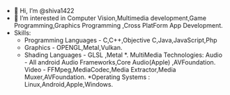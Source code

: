 - 👋 Hi, I’m @shiva1422
- 👀 I’m interested in Computer Vision,Multimedia development,Game Programming,Graphics Programming ,Cross PlatForm App Development.
- Skills:
  * Programming Languages - C,C++,Objective C,Java,JavaScript,Php
  *  Graphics - OPENGL,Metal,Vulkan.
  *  Shading Languages - GLSL ,Metal
  *. MultiMedia Technologies: 
     Audio - All android Audio Frameworks,Core Audio(Apple) ,AVFoundation.
     Video - FFMpeg,MediaCodec,Media Extractor,Media Muxer,AVFoundation.
  *Operating Systems : Linux,Android,Apple,Windows.

     

<!---
shiva1422/shiva1422 is a ✨ special ✨ repository because its `README.md` (this file) appears on your GitHub profile.
You can click the Preview link to take a look at your changes.
--->
